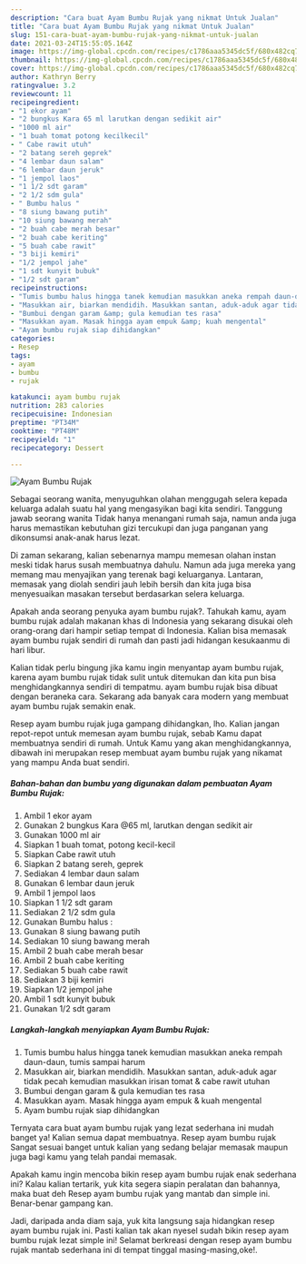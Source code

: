 ```yaml
---
description: "Cara buat Ayam Bumbu Rujak yang nikmat Untuk Jualan"
title: "Cara buat Ayam Bumbu Rujak yang nikmat Untuk Jualan"
slug: 151-cara-buat-ayam-bumbu-rujak-yang-nikmat-untuk-jualan
date: 2021-03-24T15:55:05.164Z
image: https://img-global.cpcdn.com/recipes/c1786aaa5345dc5f/680x482cq70/ayam-bumbu-rujak-foto-resep-utama.jpg
thumbnail: https://img-global.cpcdn.com/recipes/c1786aaa5345dc5f/680x482cq70/ayam-bumbu-rujak-foto-resep-utama.jpg
cover: https://img-global.cpcdn.com/recipes/c1786aaa5345dc5f/680x482cq70/ayam-bumbu-rujak-foto-resep-utama.jpg
author: Kathryn Berry
ratingvalue: 3.2
reviewcount: 11
recipeingredient:
- "1 ekor ayam"
- "2 bungkus Kara 65 ml larutkan dengan sedikit air"
- "1000 ml air"
- "1 buah tomat potong kecilkecil"
- " Cabe rawit utuh"
- "2 batang sereh geprek"
- "4 lembar daun salam"
- "6 lembar daun jeruk"
- "1 jempol laos"
- "1 1/2 sdt garam"
- "2 1/2 sdm gula"
- " Bumbu halus "
- "8 siung bawang putih"
- "10 siung bawang merah"
- "2 buah cabe merah besar"
- "2 buah cabe keriting"
- "5 buah cabe rawit"
- "3 biji kemiri"
- "1/2 jempol jahe"
- "1 sdt kunyit bubuk"
- "1/2 sdt garam"
recipeinstructions:
- "Tumis bumbu halus hingga tanek kemudian masukkan aneka rempah daun-daun, tumis sampai harum"
- "Masukkan air, biarkan mendidih. Masukkan santan, aduk-aduk agar tidak pecah kemudian masukkan irisan tomat &amp; cabe rawit utuhan"
- "Bumbui dengan garam &amp; gula kemudian tes rasa"
- "Masukkan ayam. Masak hingga ayam empuk &amp; kuah mengental"
- "Ayam bumbu rujak siap dihidangkan"
categories:
- Resep
tags:
- ayam
- bumbu
- rujak

katakunci: ayam bumbu rujak 
nutrition: 283 calories
recipecuisine: Indonesian
preptime: "PT34M"
cooktime: "PT48M"
recipeyield: "1"
recipecategory: Dessert

---
```



![Ayam Bumbu Rujak](https://img-global.cpcdn.com/recipes/c1786aaa5345dc5f/680x482cq70/ayam-bumbu-rujak-foto-resep-utama.jpg)

Sebagai seorang wanita, menyuguhkan olahan menggugah selera kepada keluarga adalah suatu hal yang mengasyikan bagi kita sendiri. Tanggung jawab seorang  wanita Tidak hanya menangani rumah saja, namun anda juga harus memastikan kebutuhan gizi tercukupi dan juga panganan yang dikonsumsi anak-anak harus lezat.

Di zaman  sekarang, kalian sebenarnya mampu memesan olahan instan meski tidak harus susah membuatnya dahulu. Namun ada juga mereka yang memang mau menyajikan yang terenak bagi keluarganya. Lantaran, memasak yang diolah sendiri jauh lebih bersih dan kita juga bisa menyesuaikan masakan tersebut berdasarkan selera keluarga. 



Apakah anda seorang penyuka ayam bumbu rujak?. Tahukah kamu, ayam bumbu rujak adalah makanan khas di Indonesia yang sekarang disukai oleh orang-orang dari hampir setiap tempat di Indonesia. Kalian bisa memasak ayam bumbu rujak sendiri di rumah dan pasti jadi hidangan kesukaanmu di hari libur.

Kalian tidak perlu bingung jika kamu ingin menyantap ayam bumbu rujak, karena ayam bumbu rujak tidak sulit untuk ditemukan dan kita pun bisa menghidangkannya sendiri di tempatmu. ayam bumbu rujak bisa dibuat dengan beraneka cara. Sekarang ada banyak cara modern yang membuat ayam bumbu rujak semakin enak.

Resep ayam bumbu rujak juga gampang dihidangkan, lho. Kalian jangan repot-repot untuk memesan ayam bumbu rujak, sebab Kamu dapat membuatnya sendiri di rumah. Untuk Kamu yang akan menghidangkannya, dibawah ini merupakan resep membuat ayam bumbu rujak yang nikamat yang mampu Anda buat sendiri.

<!--inarticleads1-->

##### Bahan-bahan dan bumbu yang digunakan dalam pembuatan Ayam Bumbu Rujak:

1. Ambil 1 ekor ayam
1. Gunakan 2 bungkus Kara @65 ml, larutkan dengan sedikit air
1. Gunakan 1000 ml air
1. Siapkan 1 buah tomat, potong kecil-kecil
1. Siapkan  Cabe rawit utuh
1. Siapkan 2 batang sereh, geprek
1. Sediakan 4 lembar daun salam
1. Gunakan 6 lembar daun jeruk
1. Ambil 1 jempol laos
1. Siapkan 1 1/2 sdt garam
1. Sediakan 2 1/2 sdm gula
1. Gunakan  Bumbu halus :
1. Gunakan 8 siung bawang putih
1. Sediakan 10 siung bawang merah
1. Ambil 2 buah cabe merah besar
1. Ambil 2 buah cabe keriting
1. Sediakan 5 buah cabe rawit
1. Sediakan 3 biji kemiri
1. Siapkan 1/2 jempol jahe
1. Ambil 1 sdt kunyit bubuk
1. Gunakan 1/2 sdt garam




<!--inarticleads2-->

##### Langkah-langkah menyiapkan Ayam Bumbu Rujak:

1. Tumis bumbu halus hingga tanek kemudian masukkan aneka rempah daun-daun, tumis sampai harum
1. Masukkan air, biarkan mendidih. Masukkan santan, aduk-aduk agar tidak pecah kemudian masukkan irisan tomat &amp; cabe rawit utuhan
1. Bumbui dengan garam &amp; gula kemudian tes rasa
1. Masukkan ayam. Masak hingga ayam empuk &amp; kuah mengental
1. Ayam bumbu rujak siap dihidangkan




Ternyata cara buat ayam bumbu rujak yang lezat sederhana ini mudah banget ya! Kalian semua dapat membuatnya. Resep ayam bumbu rujak Sangat sesuai banget untuk kalian yang sedang belajar memasak maupun juga bagi kamu yang telah pandai memasak.

Apakah kamu ingin mencoba bikin resep ayam bumbu rujak enak sederhana ini? Kalau kalian tertarik, yuk kita segera siapin peralatan dan bahannya, maka buat deh Resep ayam bumbu rujak yang mantab dan simple ini. Benar-benar gampang kan. 

Jadi, daripada anda diam saja, yuk kita langsung saja hidangkan resep ayam bumbu rujak ini. Pasti kalian tak akan nyesel sudah bikin resep ayam bumbu rujak lezat simple ini! Selamat berkreasi dengan resep ayam bumbu rujak mantab sederhana ini di tempat tinggal masing-masing,oke!.

